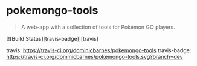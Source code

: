 # pokemongo-tools

> A web-app with a collection of tools for Pokémon GO players.

[![Build Status][travis-badge]][travis]

travis: https://travis-ci.org/dominicbarnes/pokemongo-tools
travis-badge: https://travis-ci.org/dominicbarnes/pokemongo-tools.svg?branch=dev
